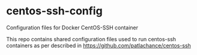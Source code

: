 # centos-ssh-config
Configuration files for Docker CentOS-SSH container

This repo contains shared configuration files used to run centos-ssh containers as per described in https://github.com/patlachance/centos-ssh
